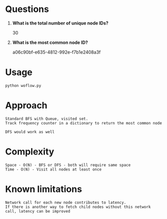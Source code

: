 # Questions

1. **What is the total number of unique node IDs?**

    30

2. **What is the most common node ID?**

    a06c90bf-e635-4812-992e-f7b1e2408a3f
    
# Usage
    python woflow.py
    
# Approach
    Standard BFS with Queue, visited set. 
    Track frequency counter in a dictionary to return the most common node
    
    DFS would work as well
    
# Complexity
    
    Space - O(N) - BFS or DFS - both will require same space
    Time - O(N) - Visit all nodes at least once

# Known limitations

    Network call for each new node contributes to latency. 
    If there is another way to fetch child nodes without this network call, latency can be improved
